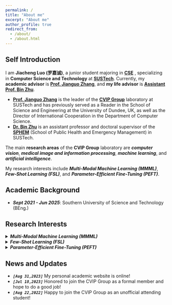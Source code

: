 ```yaml
---
permalink: /
title: "About me"
excerpt: "About me"
author_profile: true
redirect_from: 
  - /about/
  - /about.html
---
```


## Self Introduction
I am **Jiacheng Luo (罗嘉诚)**, a junior student majoring in **[CSE](https://cse.sustech.edu.cn/en/)** , specializing in **Computer Science and Technology** at  **[SUSTech](https://www.sustech.edu.cn/en/)**. Currently, my **academic advisor** is **[Prof. Jianguo Zhang](https://www.sustech.edu.cn/en/faculties/zhangjianguo.html)**, and **my life advisor** is **[Assistant Prof. Bin Zhu](https://www.sustech.edu.cn/en/faculties/bin-zhu.html)**. 

-  **[Prof. Jianguo Zhang](https://www.sustech.edu.cn/en/faculties/zhangjianguo.html)** is the leader of the **[CVIP Group](https://faculty.sustech.edu.cn/?tagid=zhangjg&iscss=1&snapid=1&orderby=date&go=1&lang=en)** laboratory at SUSTech and has previously served as a Reader in the School of Science and Engineering at the University of Dundee, UK, as well as the Director of International Cooperation in the Department of Computer Science. 
- **[Dr. Bin Zhu](https://www.sustech.edu.cn/en/faculties/bin-zhu.html)** is an assistant professor and doctoral supervisor of the **[SPHEM](https://sph.sustech.edu.cn/)** (School of Public Health and Emergency Management) in SUSTech.

The main **research areas** of the **CVIP Group** laboratory are ***computer vision***, ***medical image and information processing***, ***machine learning***, and ***artificial intelligence***. 

My research interests include ***Multi-Modal Machine Learning (MMML)***, ***Few-Shot Learning (FSL)***, and ***Parameter-Efficient Fine-Tuning (PEFT)***. 

## Academic Background

- ***Sept 2021 - Jun 2025***: Southern University of Science and Technology (BEng.)

## Research Interests


<html>
<body>
    <details>
        <summary><strong><em>Multi-Modal Machine Learning (MMML)</em></strong></summary>
        <div style="margin-left: 20px;"> <!-- 调整这里的数值以控制缩进量 -->
            &nbsp; &nbsp; Humans perceive the world through various sensory organs, such as the eyes, ears, and tactile senses. Multi-Modal Machine Learning (MMML) research addresses machine learning problems with different modalities of data. Common modalities include vision, text, and sound. They usually come from different sensors, and the formation of data and internal structure differ significantly. For example, images are a continuous space that naturally exists in the world, while text is a discrete space organized by human knowledge and grammar rules. The heterogeneity of multimodal data poses challenges for learning the correlations and complementarities among them.
        </div>
    </details>
</body>
</html>

<html>
<body>
    <details>
        <summary><strong><em>Few-Shot Learning (FSL)</em></strong></summary>
        <div style="margin-left: 20px;"> <!-- 调整这里的数值以控制缩进量 -->
          &nbsp; &nbsp; Few-shot learning (FSL) is a machine learning method that trains with limited information datasets. The common practice in machine learning application fields is to provide models with as much data as possible. This is because in most machine learning applications, providing more data helps the model in making better predictions. However, few-shot learning aims to construct accurate machine learning models with fewer training data. Since the dimensionality of input data determines the cost of resources (such as time cost, computational cost, etc.), people can lower the cost of data analysis/machine learning (ML) by using few-shot learning.
        </div>
    </details>
</body>
</html>

<html>
<body>
    <details>
        <summary><strong><em>Parameter-Efficient Fine-Tuning (PEFT)</em></strong></summary>
        <div style="margin-left: 20px;"> <!-- 调整这里的数值以控制缩进量 -->
          &nbsp; &nbsp; In recent years, there have been many large pre-trained models in deep learning research, such as GPT-3, BERT, ViT, etc., which can achieve excellent performance in various natural language and even visual image processing tasks. However, the training cost of these large pre-trained models is very high, requiring a huge amount of computational resources and data. The Parameter-Efficient Fine-Tuning (PEFT) technique aims to improve the performance of pre-trained models on new tasks by minimizing the number of fine-tuning parameters and computational complexity, thus easing the training cost of large pre-trained models and achieving efficient transfer learning.
        </div>
    </details>
</body>
</html>


## News and Updates

- ***`[Aug 31,2023]`*** My personal academic website is online!
- ***`[Jul 18,2023]`*** Honored to join the CVIP Group as a formal member and hope to do a good job!
- ***`[Aug 22,2022]`*** Happy to join the CVIP Group as an unofficial attending student!
